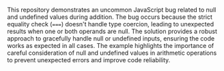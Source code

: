 This repository demonstrates an uncommon JavaScript bug related to null and undefined values during addition.  The bug occurs because the strict equality check (`===`) doesn't handle type coercion, leading to unexpected results when one or both operands are null. The solution provides a robust approach to gracefully handle null or undefined inputs, ensuring the code works as expected in all cases.  The example highlights the importance of careful consideration of null and undefined values in arithmetic operations to prevent unexpected errors and improve code reliability.